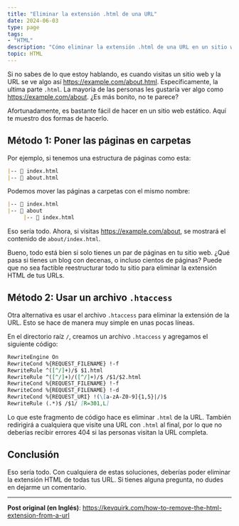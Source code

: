 ```yaml
---
title: "Eliminar la extensión .html de una URL"
date: 2024-06-03
type: page
tags: 
- "HTML"
description: "Cómo eliminar la extensión .html de una URL en un sitio web estático."
topic: HTML
---
```


Si no sabes de lo que estoy hablando, es cuando visitas un sitio web y la URL se ve algo así https://example.com/about.html. Específicamente, la ultima parte `.html`. La mayoría de las personas les gustaría ver algo como https://example.com/about. ¿Es más bonito, no te parece?

Afortunadamente, es bastante fácil de hacer en un sitio web estático. Aquí te muestro dos formas de hacerlo.

## Método 1: Poner las páginas en carpetas

Por ejemplo, si tenemos una estructura de páginas como esta:

```markdown
|-- 📄 index.html
|-- 📄 about.html
```

Podemos mover las páginas a carpetas con el mismo nombre:

```markdown
|-- 📄 index.html
|-- 📁 about
     |-- 📄 index.html
```

Eso sería todo. Ahora, si visitas https://example.com/about, se mostrará el contenido de `about/index.html`.

Bueno, todo está bien si solo tienes un par de páginas en tu sitio web. ¿Qué pasa si tienes un blog con decenas, o incluso cientos de páginas? Puede que no sea factible reestructurar todo tu sitio para eliminar la extensión HTML de tus URLs.

## Método 2: Usar un archivo `.htaccess`


Otra alternativa es usar el archivo `.htaccess` para eliminar la extensión de la URL. Esto se hace de manera muy simple en unas pocas líneas.

En el directorio raíz `/`, creamos un archivo `.htaccess` y agregamos el siguiente código:


```markdown
RewriteEngine On
RewriteCond %{REQUEST_FILENAME} !-f
RewriteRule ^([^/]+)/$ $1.html
RewriteRule ^([^/]+)/([^/]+)/$ /$1/$2.html
RewriteCond %{REQUEST_FILENAME} !-f
RewriteCond %{REQUEST_FILENAME} !-d
RewriteCond %{REQUEST_URI} !(\[a-zA-Z0-9]{1,5}|/)$
RewriteRule (.*)$ /$1/ [R=301,L]
```
Lo que este fragmento de código hace es eliminar `.html` de la URL. También redirigirá a cualquiera que visite una URL con `.html` al final, por lo que no deberías recibir errores 404 si las personas visitan la URL completa.

## Conclusión

Eso sería todo. Con cualquiera de estas soluciones, deberías poder eliminar la extensión HTML de todas tus URL. Si tienes alguna pregunta, no dudes en dejarme un comentario.

---

**Post original (en Inglés)**: https://kevquirk.com/how-to-remove-the-html-extension-from-a-url